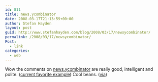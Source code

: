 ```yaml
---
id: 811
title: news.ycombinator
date: 2008-03-17T21:13:59+00:00
author: Stefan Hayden
layout: post
guid: http://www.stefanhayden.com/blog/2008/03/17/newsycombinator/
permalink: /2008/03/17/newsycombinator/
Post:
  - link
categories:
  - web
---
```

Wow the comments on <a href="http://news.ycombinator.com">news.ycombinator</a> are really good, intelligent and polite. (<a href="http://news.ycombinator.com/item?id=138997">current favorite example</a>) Cool beans. (<a href="http://paulbuchheit.blogspot.com/2008/03/is-fragmentation-bad.html">via</a>)